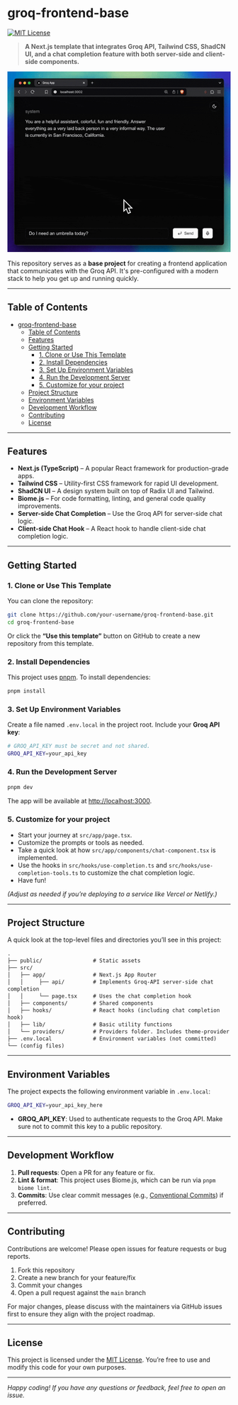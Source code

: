 
# groq-frontend-base

[![MIT License](https://img.shields.io/badge/License-MIT-green.svg)](LICENSE)  

> **A Next.js template that integrates Groq API, Tailwind CSS, ShadCN UI, and a chat completion feature with both server-side and client-side components.**  

![Demo](public/demo.gif)


This repository serves as a **base project** for creating a frontend application that communicates with the Groq API. It's pre-configured with a modern stack to help you get up and running quickly.

---

## Table of Contents

- [groq-frontend-base](#groq-frontend-base)
  - [Table of Contents](#table-of-contents)
  - [Features](#features)
  - [Getting Started](#getting-started)
    - [1. Clone or Use This Template](#1-clone-or-use-this-template)
    - [2. Install Dependencies](#2-install-dependencies)
    - [3. Set Up Environment Variables](#3-set-up-environment-variables)
    - [4. Run the Development Server](#4-run-the-development-server)
    - [5. Customize for your project](#5-customize-for-your-project)
  - [Project Structure](#project-structure)
  - [Environment Variables](#environment-variables)
  - [Development Workflow](#development-workflow)
  - [Contributing](#contributing)
  - [License](#license)

---

## Features

- **Next.js (TypeScript)** – A popular React framework for production-grade apps.
- **Tailwind CSS** – Utility-first CSS framework for rapid UI development.
- **ShadCN UI** – A design system built on top of Radix UI and Tailwind.
- **Biome.js** – For code formatting, linting, and general code quality improvements.
- **Server-side Chat Completion** – Use the Groq API for server-side chat logic.
- **Client-side Chat Hook** – A React hook to handle client-side chat completion logic.

---

## Getting Started

### 1. Clone or Use This Template

You can clone the repository:

```bash
git clone https://github.com/your-username/groq-frontend-base.git
cd groq-frontend-base
```

Or click the **“Use this template”** button on GitHub to create a new repository from this template.

### 2. Install Dependencies

This project uses [pnpm](https://pnpm.io/). To install dependencies:

```bash
pnpm install
```

### 3. Set Up Environment Variables

Create a file named `.env.local` in the project root. Include your **Groq API key**:

```bash
# GROQ_API_KEY must be secret and not shared.
GROQ_API_KEY=your_api_key
```

### 4. Run the Development Server

```bash
pnpm dev
```

The app will be available at [http://localhost:3000](http://localhost:3000).

### 5. Customize for your project

- Start your journey at `src/app/page.tsx`.
- Customize the prompts or tools as needed.
- Take a quick look at how `src/app/components/chat-component.tsx` is implemented.
- Use the hooks in `src/hooks/use-completion.ts` and `src/hooks/use-completion-tools.ts` to customize the chat completion logic.
- Have fun!

*(Adjust as needed if you’re deploying to a service like Vercel or Netlify.)*

---

## Project Structure

A quick look at the top-level files and directories you’ll see in this project:

```
.
├── public/                # Static assets
├── src/                   
│   ├── app/               # Next.js App Router
│   │     ├── api/         # Implements Groq-API server-side chat completion
│   │     └── page.tsx     # Uses the chat completion hook
│   ├── components/        # Shared components
│   ├── hooks/             # React hooks (including chat completion hook)
│   ├── lib/               # Basic utility functions
│   └── providers/         # Providers folder. Includes theme-provider
├── .env.local             # Environment variables (not committed)
└── (config files)
```

---

## Environment Variables

The project expects the following environment variable in `.env.local`:

```bash
GROQ_API_KEY=your_api_key_here
```

- **GROQ_API_KEY**: Used to authenticate requests to the Groq API. Make sure not to commit this key to a public repository.

---

## Development Workflow

1. **Pull requests**: Open a PR for any feature or fix.  
2. **Lint & format**: This project uses Biome.js, which can be run via `pnpm biome lint`.  
3. **Commits**: Use clear commit messages (e.g., [Conventional Commits](https://www.conventionalcommits.org/)) if preferred.  

---

## Contributing

Contributions are welcome! Please open issues for feature requests or bug reports.  
1. Fork this repository  
2. Create a new branch for your feature/fix  
3. Commit your changes  
4. Open a pull request against the `main` branch  

For major changes, please discuss with the maintainers via GitHub issues first to ensure they align with the project roadmap.

---

## License

This project is licensed under the [MIT License](LICENSE). You’re free to use and modify this code for your own purposes.  

---

*Happy coding! If you have any questions or feedback, feel free to open an issue.*
